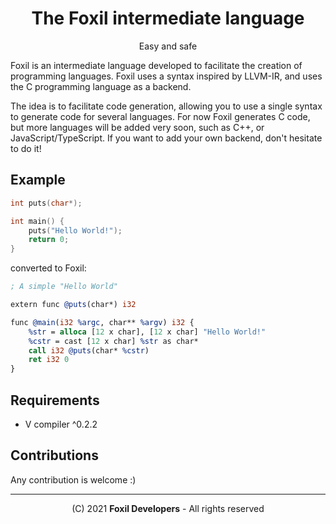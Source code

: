 <div align="center">

# The Foxil intermediate language 

Easy and safe

</div>

Foxil is an intermediate language developed to facilitate the creation of programming
languages. Foxil uses a syntax inspired by LLVM-IR, and uses the C programming language
as a backend.

The idea is to facilitate code generation, allowing you to use a single syntax to
generate code for several languages. For now Foxil generates C code, but more languages
will be added very soon, such as C++, or JavaScript/TypeScript. If you want to add
your own backend, don't hesitate to do it!

## Example

```c
int puts(char*);

int main() {
    puts("Hello World!");
    return 0;
}
```

converted to Foxil:

```llvm
; A simple "Hello World"

extern func @puts(char*) i32

func @main(i32 %argc, char** %argv) i32 {
    %str = alloca [12 x char], [12 x char] "Hello World!"
    %cstr = cast [12 x char] %str as char*
    call i32 @puts(char* %cstr)
    ret i32 0
}
```

## Requirements

* V compiler ^0.2.2

## Contributions

Any contribution is welcome :)

* * *

<div align="center">

(C) 2021 **Foxil Developers** - All rights reserved

</div>
